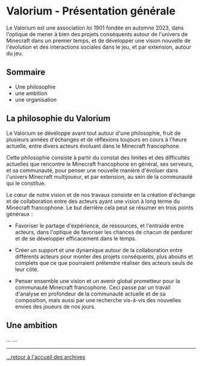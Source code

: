 # Valorium - Présentation générale

Le Valorium est une association loi 1901 fondée en automne 2023, dans l'optique de mener à bien des projets conséquents autour de l'univers de Minecraft dans un premier temps, et de développer une vision nouvelle de l'évolution et des interactions sociales dans le jeu, et par extension, autour du jeu.

## Sommaire

* Une philosophie
* une ambition
* une organisation
  
## La philosophie du Valorium

Le Valorium se développe avant tout autour d'une philosophie, fruit de plusieurs années d'échanges et de réflexions toujours en cours à l'heure actuelle, entre divers acteurs évoluant dans le Minecraft francophone.

Cette philosophie consiste à partir du constat des limites et des difficultés actuelles que rencontre le Minecraft francophone en général, ses serveurs, et sa communauté, pour penser une nouvelle manière d'évoluer dans l'univers Minecraft multijoueur, et par extension, au sein de la communauté qui le constitue.

Le cœur de notre vision et de nos travaux consiste en la création d'échange et de collaboration entre des acteurs ayant une vision à long terme du Minecraft francophone. Le but derrière cela peut se résumer en trois points généraux :

* Favoriser le partage d'expérience, de ressources, et l'entraide entre acteurs, dans l'optique de favoriser les chances de chacun de perdurer et de se développer efficacement dans le temps.

* Créer un support et une dynamique autour de la collaboration entre différents acteurs pour monter des projets conséquents, plus aboutis et complets que ce que pourraient prétendre réaliser des acteurs seuls de leur côté.

* Penser ensemble une vision et un avenir global prometteur pour la communauté Minecraft francophone. Ceci passe par un travail d'analyse en profondeur de la communauté actuelle et de sa composition, mais aussi par une recherche vis-à-vis des nouvelles envies des joueurs de nos jours.
  
## Une ambition

...
...
  
---

[...retour à l'accueil des archives](../accueil.md)
